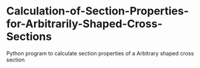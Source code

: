 # Calculation-of-Section-Properties-for-Arbitrarily-Shaped-Cross-Sections
Python program to calculate section properties of a Arbitrary shaped cross section
